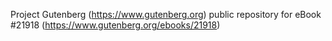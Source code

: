Project Gutenberg (https://www.gutenberg.org) public repository for eBook #21918 (https://www.gutenberg.org/ebooks/21918)
